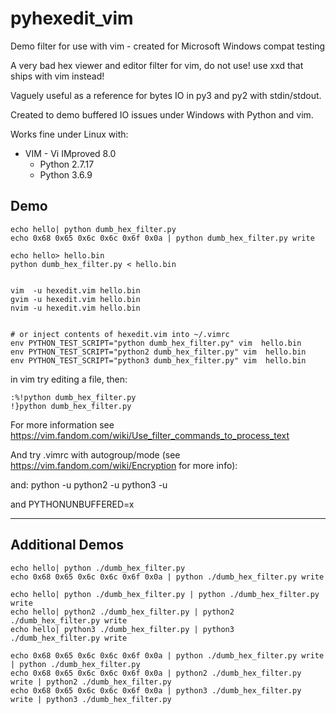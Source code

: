 # pyhexedit_vim

Demo filter for use with vim - created for Microsoft Windows compat testing

A very bad hex viewer and editor filter for vim,
do not use! use xxd that ships with vim instead!

Vaguely useful as a reference for bytes IO in py3 and py2 with stdin/stdout.

Created to demo buffered IO issues under Windows with Python and vim.

Works fine under Linux with:

  * VIM - Vi IMproved 8.0
      * Python 2.7.17
      * Python 3.6.9

## Demo

    echo hello| python dumb_hex_filter.py
    echo 0x68 0x65 0x6c 0x6c 0x6f 0x0a | python dumb_hex_filter.py write

    echo hello> hello.bin
    python dumb_hex_filter.py < hello.bin


    vim  -u hexedit.vim hello.bin
    gvim -u hexedit.vim hello.bin
    nvim -u hexedit.vim hello.bin


    # or inject contents of hexedit.vim into ~/.vimrc
    env PYTHON_TEST_SCRIPT="python dumb_hex_filter.py" vim  hello.bin
    env PYTHON_TEST_SCRIPT="python2 dumb_hex_filter.py" vim  hello.bin
    env PYTHON_TEST_SCRIPT="python3 dumb_hex_filter.py" vim  hello.bin



in vim try editing a file, then:

    :%!python dumb_hex_filter.py
    !}python dumb_hex_filter.py

For more information see https://vim.fandom.com/wiki/Use_filter_commands_to_process_text


And try .vimrc with autogroup/mode (see https://vim.fandom.com/wiki/Encryption for more info):

and:
    python -u
    python2 -u
    python3 -u

and PYTHONUNBUFFERED=x


-------------------------

## Additional Demos

    echo hello| python ./dumb_hex_filter.py
    echo 0x68 0x65 0x6c 0x6c 0x6f 0x0a | python ./dumb_hex_filter.py write

    echo hello| python ./dumb_hex_filter.py | python ./dumb_hex_filter.py write
    echo hello| python2 ./dumb_hex_filter.py | python2 ./dumb_hex_filter.py write
    echo hello| python3 ./dumb_hex_filter.py | python3 ./dumb_hex_filter.py write

    echo 0x68 0x65 0x6c 0x6c 0x6f 0x0a | python ./dumb_hex_filter.py write | python ./dumb_hex_filter.py
    echo 0x68 0x65 0x6c 0x6c 0x6f 0x0a | python2 ./dumb_hex_filter.py write | python2 ./dumb_hex_filter.py
    echo 0x68 0x65 0x6c 0x6c 0x6f 0x0a | python3 ./dumb_hex_filter.py write | python3 ./dumb_hex_filter.py
